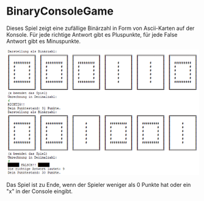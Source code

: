 # BinaryConsoleGame

Dieses Spiel zeigt eine zufällige Binärzahl in Form von Ascii-Karten auf der Konsole. Für jede richtige Antwort gibt es Pluspunkte, für jede False Antwort gibt es Minuspunkte.

![image](images/console_example.PNG?raw=true "Title")

Das Spiel ist zu Ende, wenn der Spieler weniger als 0 Punkte hat oder ein "x" in der Console eingibt.
